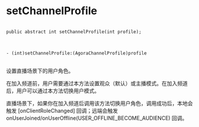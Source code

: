 # setChannelProfile

<pre props="android">
<code>
public abstract int setChannelProfile(int profile);
</code>
</pre>

<pre props="ios">
<code>
- (int)setChannelProfile:(AgoraChannelProfile)profile
</code>
</pre>

设置直播场景下的用户角色。

在加入频道前，用户需要通过本方法设置观众（默认）或主播模式。在加入频道后，用户可以通过本方法切换用户模式。

直播场景下，如果你在加入频道后调用该方法切换用户角色，调用成功后，本地会触发 [onClientRoleChanged] 回调；远端会触发 onUserJoined/onUserOffline(USER_OFFLINE_BECOME_AUDIENCE) 回调。